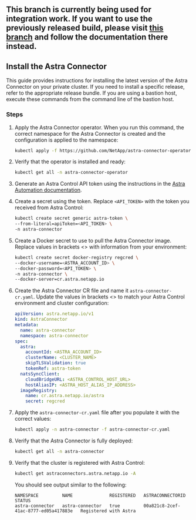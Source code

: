 ## This branch is currently being used for integration work. If you want to use the previously released build, please visit [this branch](https://github.com/NetApp/astra-connector-operator/tree/release-23-07) and follow the documentation there instead.

## Install the Astra Connector

This guide provides instructions for installing the latest version of the Astra Connector on your private cluster. If you need to install a specific release, refer to the appropriate release bundle. If you are using a bastion host, execute these commands from the command line of the bastion host.

### Steps

1. Apply the Astra Connector operator. When you run this command, the correct namespace for the Astra Connector is created and the configuration is applied to the namespace:

    ```bash
    kubectl apply -f https://github.com/NetApp/astra-connector-operator/releases/latest/download/astraconnector_operator.yaml
    ```

2. Verify that the operator is installed and ready:

    ```bash
    kubectl get all -n astra-connector-operator
    ```

3. Generate an Astra Control API token using the instructions in the [Astra Automation documentation](https://docs.netapp.com/us-en/astra-automation/get-started/get_api_token.html).

4. Create a secret using the token. Replace `<API_TOKEN>` with the token you received from Astra Control:

    ```bash
    kubectl create secret generic astra-token \
    --from-literal=apiToken=<API_TOKEN> \
    -n astra-connector
    ```

5. Create a Docker secret to use to pull the Astra Connector image. Replace values in brackets <> with information from your environment:

    ```bash
    kubectl create secret docker-registry regcred \
    --docker-username=<ASTRA_ACCOUNT_ID> \
    --docker-password=<API_TOKEN> \
    -n astra-connector \
    --docker-server=cr.astra.netapp.io
    ```

6. Create the Astra Connector CR file and name it `astra-connector-cr.yaml`. Update the values in brackets <> to match your Astra Control environment and cluster configuration:

    ```yaml
    apiVersion: astra.netapp.io/v1
    kind: AstraConnector
    metadata:
      name: astra-connector
      namespace: astra-connector
    spec:
      astra:
        accountId: <ASTRA_ACCOUNT_ID>
        clusterName: <CLUSTER_NAME>
        skipTLSValidation: true
        tokenRef: astra-token
      natsSyncClient:
        cloudBridgeURL: <ASTRA_CONTROL_HOST_URL>
        hostAliasIP: <ASTRA_HOST_ALIAS_IP_ADDRESS>
      imageRegistry:
        name: cr.astra.netapp.io/astra
        secret: regcred
    ```

7. Apply the `astra-connector-cr.yaml` file after you populate it with the correct values:

    ```bash
    kubectl apply -n astra-connector -f astra-connector-cr.yaml
    ```

8. Verify that the Astra Connector is fully deployed:

    ```bash
    kubectl get all -n astra-connector
    ```

9. Verify that the cluster is registered with Astra Control:

    ```bash
    kubectl get astraconnectors.astra.netapp.io -A
    ```

   You should see output similar to the following:

    ```
    NAMESPACE         NAME              REGISTERED   ASTRACONNECTORID                       STATUS
    astra-connector   astra-connector   true         00a821c8-2cef-41ac-8777-ed05a417883e   Registered with Astra
    ```